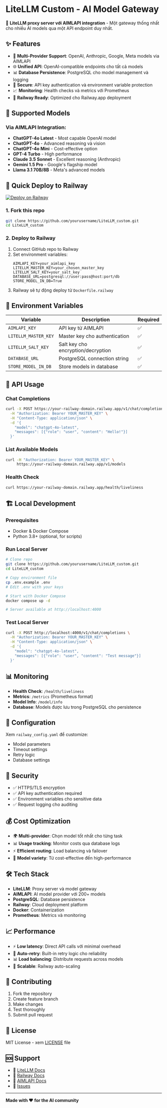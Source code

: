 # LiteLLM Custom - AI Model Gateway

🚀 **LiteLLM proxy server với AIMLAPI integration** - Một gateway thống nhất cho nhiều AI models qua một API endpoint duy nhất.

## ✨ Features

- 🔄 **Multi-Provider Support**: OpenAI, Anthropic, Google, Meta models via AIMLAPI
- 🌐 **Unified API**: OpenAI-compatible endpoints cho tất cả models
- 📊 **Database Persistence**: PostgreSQL cho model management và logging
- 🔐 **Secure**: API key authentication và environment variable protection
- 📈 **Monitoring**: Health checks và metrics với Prometheus
- 🚀 **Railway Ready**: Optimized cho Railway.app deployment

## 🎯 Supported Models

### Via AIMLAPI Integration:
- **ChatGPT-4o Latest** - Most capable OpenAI model
- **ChatGPT-4o** - Advanced reasoning và vision
- **ChatGPT-4o Mini** - Cost-effective option
- **GPT-4 Turbo** - High performance
- **Claude 3.5 Sonnet** - Excellent reasoning (Anthropic)
- **Gemini 1.5 Pro** - Google's flagship model
- **Llama 3.1 70B/8B** - Meta's advanced models

## 🚀 Quick Deploy to Railway

[![Deploy on Railway](https://railway.app/button.svg)](https://railway.app)

### 1. Fork this repo
```bash
git clone https://github.com/yourusername/LiteLLM_custom.git
cd LiteLLM_custom
```

### 2. Deploy to Railway
1. Connect GitHub repo to Railway
2. Set environment variables:
   ```
   AIMLAPI_KEY=your_aimlapi_key
   LITELLM_MASTER_KEY=your_chosen_master_key
   LITELLM_SALT_KEY=your_salt_key
   DATABASE_URL=postgresql://user:pass@host:port/db
   STORE_MODEL_IN_DB=True
   ```
3. Railway sẽ tự động deploy từ `Dockerfile.railway`

## 🔧 Environment Variables

| Variable | Description | Required |
|----------|-------------|----------|
| `AIMLAPI_KEY` | API key từ AIMLAPI | ✅ |
| `LITELLM_MASTER_KEY` | Master key cho authentication | ✅ |
| `LITELLM_SALT_KEY` | Salt key cho encryption/decryption | ✅ |
| `DATABASE_URL` | PostgreSQL connection string | ✅ |
| `STORE_MODEL_IN_DB` | Store models in database | ✅ |

## 📡 API Usage

### Chat Completions
```bash
curl -X POST https://your-railway-domain.railway.app/v1/chat/completions \
  -H "Authorization: Bearer YOUR_MASTER_KEY" \
  -H "Content-Type: application/json" \
  -d '{
    "model": "chatgpt-4o-latest",
    "messages": [{"role": "user", "content": "Hello!"}]
  }'
```

### List Available Models
```bash
curl -H "Authorization: Bearer YOUR_MASTER_KEY" \
     https://your-railway-domain.railway.app/v1/models
```

### Health Check
```bash
curl https://your-railway-domain.railway.app/health/liveliness
```

## 🏗️ Local Development

### Prerequisites
- Docker & Docker Compose
- Python 3.8+ (optional, for scripts)

### Run Local Server
```bash
# Clone repo
git clone https://github.com/yourusername/LiteLLM_custom.git
cd LiteLLM_custom

# Copy environment file
cp .env.example .env
# Edit .env with your keys

# Start with Docker Compose
docker compose up -d

# Server available at http://localhost:4000
```

### Test Local Server
```bash
curl -X POST http://localhost:4000/v1/chat/completions \
  -H "Authorization: Bearer YOUR_MASTER_KEY" \
  -H "Content-Type: application/json" \
  -d '{
    "model": "chatgpt-4o-latest", 
    "messages": [{"role": "user", "content": "Test message"}]
  }'
```

## 📊 Monitoring

- **Health Check**: `/health/liveliness`
- **Metrics**: `/metrics` (Prometheus format)
- **Model Info**: `/model/info`
- **Database**: Models được lưu trong PostgreSQL cho persistence

## 🔧 Configuration

Xem `railway_config.yaml` để customize:
- Model parameters
- Timeout settings  
- Retry logic
- Database settings

## 🔐 Security

- ✅ HTTPS/TLS encryption
- ✅ API key authentication required
- ✅ Environment variables cho sensitive data
- ✅ Request logging cho auditing

## 💰 Cost Optimization

- 🌍 **Multi-provider**: Chọn model tốt nhất cho từng task
- 📊 **Usage tracking**: Monitor costs qua database logs
- ⚡ **Efficient routing**: Load balancing và failover
- 🎯 **Model variety**: Từ cost-effective đến high-performance

## 🛠️ Tech Stack

- **LiteLLM**: Proxy server và model gateway
- **AIMLAPI**: AI model provider với 200+ models
- **PostgreSQL**: Database persistence
- **Railway**: Cloud deployment platform
- **Docker**: Containerization
- **Prometheus**: Metrics và monitoring

## 📈 Performance

- ⚡ **Low latency**: Direct API calls với minimal overhead
- 🔄 **Auto-retry**: Built-in retry logic cho reliability
- 📊 **Load balancing**: Distribute requests across models
- 🚀 **Scalable**: Railway auto-scaling

## 🤝 Contributing

1. Fork the repository
2. Create feature branch
3. Make changes
4. Test thoroughly
5. Submit pull request

## 📝 License

MIT License - xem [LICENSE](LICENSE) file

## 🆘 Support

- 📖 [LiteLLM Docs](https://docs.litellm.ai/)
- 🚂 [Railway Docs](https://docs.railway.app/)
- 🤖 [AIMLAPI Docs](https://aimlapi.com/docs)
- 💬 [Issues](https://github.com/yourusername/LiteLLM_custom/issues)

---

**Made with ❤️ for the AI community**
